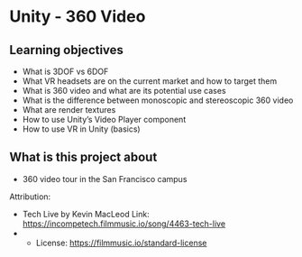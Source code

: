 # Unity - 360 Video

## Learning objectives

- What is 3DOF vs 6DOF
- What VR headsets are on the current market and how to target them
- What is 360 video and what are its potential use cases
- What is the difference between monoscopic and stereoscopic 360 video
- What are render textures
- How to use Unity’s Video Player component
- How to use VR in Unity (basics)

## What is this project about

- 360 video tour in the San Francisco campus

Attribution:

- Tech Live by Kevin MacLeod Link: https://incompetech.filmmusic.io/song/4463-tech-live
- - License: https://filmmusic.io/standard-license
